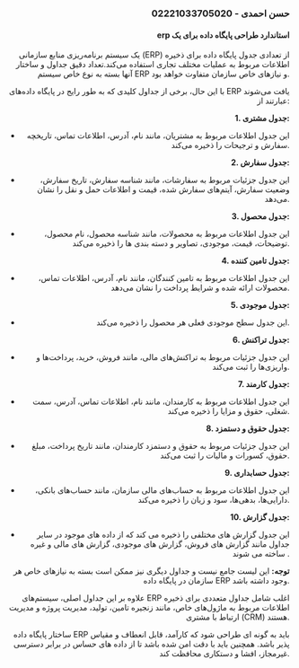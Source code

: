 <h3 dir="rtl">حسن احمدی - 02221033705020</h3>

<h4 dir="rtl">استاندارد طراحی پایگاه داده برای یک erp</h3>

<p data-sourcepos="3:1-3:86" style="text-align: right;">یک سیستم برنامه&zwnj;ریزی منابع سازمانی (ERP) از تعدادی جدول پایگاه داده برای ذخیره اطلاعات مربوط به عملیات مختلف تجاری استفاده می&zwnj;کند.تعداد دقیق جداول و ساختار آنها بسته به نوع خاص سیستم ERP و نیازهای خاص سازمان متفاوت خواهد بود.</p>
<p data-sourcepos="6:1-6:94" style="text-align: right;">با این حال، برخی از جداول کلیدی که به طور رایج در پایگاه داده&zwnj;های ERP یافت می&zwnj;شوند عبارتند از:</p>
<p data-sourcepos="8:1-8:4" style="text-align: right;"><strong>1. جدول مشتری:</strong></p>
<ul data-sourcepos="10:1-11:0">
    <li data-sourcepos="10:1-11:0" style="text-align: right;">این جدول اطلاعات مربوط به مشتریان، مانند نام، آدرس، اطلاعات تماس، تاریخچه سفارش و ترجیحات را ذخیره می&zwnj;کند.</li>
</ul>
<p data-sourcepos="12:1-12:18" style="text-align: right;"><strong>2. جدول سفارش:</strong></p>
<ul data-sourcepos="14:1-15:0">
    <li data-sourcepos="14:1-15:0" style="text-align: right;">این جدول جزئیات مربوط به سفارشات، مانند شناسه سفارش، تاریخ سفارش، وضعیت سفارش، آیتم&zwnj;های سفارش شده، قیمت و اطلاعات حمل و نقل را نشان می&zwnj;دهد.</li>
</ul>
<p data-sourcepos="16:1-16:18" style="text-align: right;"><strong>3. جدول محصول:</strong></p>
<ul data-sourcepos="18:1-19:0">
    <li data-sourcepos="18:1-19:0" style="text-align: right;">این جدول اطلاعات مربوط به محصولات، مانند شناسه محصول، نام محصول، توضیحات، قیمت، موجودی، تصاویر و دسته بندی ها را ذخیره می&zwnj;کند.</li>
</ul>
<p data-sourcepos="20:1-20:24" style="text-align: right;"><strong>4. جدول تامین کننده:</strong></p>
<ul data-sourcepos="22:1-22:24">
    <li data-sourcepos="22:1-22:24" style="text-align: right;">این جدول اطلاعات مربوط به تامین کنندگان، مانند نام، آدرس، اطلاعات تماس، محصولات ارائه شده و شرایط پرداخت را نشان می&zwnj;دهد.</li>
</ul>
<p data-sourcepos="24:1-24:19" style="text-align: right;"><strong>5. جدول موجودی:</strong></p>
<ul data-sourcepos="26:1-27:0">
    <li data-sourcepos="26:1-27:0" style="text-align: right;">این جدول سطح موجودی فعلی هر محصول را ذخیره می&zwnj;کند.</li>
</ul>
<p data-sourcepos="28:1-28:19" style="text-align: right;"><strong>6. جدول تراکنش:</strong></p>
<ul data-sourcepos="30:1-31:0">
    <li data-sourcepos="30:1-31:0" style="text-align: right;">این جدول جزئیات مربوط به تراکنش&zwnj;های مالی، مانند فروش، خرید، پرداخت&zwnj;ها و واریزی&zwnj;ها را ثبت می&zwnj;کند.</li>
</ul>
<p data-sourcepos="32:1-32:19" style="text-align: right;"><strong>7. جدول کارمند:</strong></p>
<ul data-sourcepos="34:1-35:0">
    <li data-sourcepos="34:1-35:0" style="text-align: right;">این جدول اطلاعات مربوط به کارمندان، مانند نام، اطلاعات تماس، آدرس، سمت شغلی، حقوق و مزایا را ذخیره می&zwnj;کند.</li>
</ul>
<p data-sourcepos="36:1-36:26" style="text-align: right;"><strong>8. جدول حقوق و دستمزد:</strong></p>
<ul data-sourcepos="38:1-39:0">
    <li data-sourcepos="38:1-39:0" style="text-align: right;">این جدول جزئیات مربوط به حقوق و دستمزد کارمندان، مانند تاریخ پرداخت، مبلغ حقوق، کسورات و مالیات را ثبت می&zwnj;کند.</li>
</ul>
<p data-sourcepos="40:1-40:21" style="text-align: right;"><strong>9. جدول حسابداری:</strong></p>
<ul data-sourcepos="42:1-43:0">
    <li data-sourcepos="42:1-43:0" style="text-align: right;">این جدول اطلاعات مربوط به حساب&zwnj;های مالی سازمان، مانند حساب&zwnj;های بانکی، دارایی&zwnj;ها، بدهی&zwnj;ها، سود و زیان را ذخیره می&zwnj;کند.</li>
</ul>
<p data-sourcepos="44:1-44:19" style="text-align: right;"><strong>10. جدول گزارش:</strong></p>
<ul data-sourcepos="46:1-46:5">
    <li data-sourcepos="46:1-46:5" style="text-align: right;">این جدول گزارش های مختلفی را ذخیره می کند که از داده های موجود در سایر جداول مانند گزارش های فروش، گزارش های موجودی، گزارش های مالی و غیره &nbsp;ساخته می شوند.</li>
</ul>
<p data-sourcepos="48:1-48:121" style="text-align: right;"><strong>توجه:</strong> این لیست جامع نیست و جداول دیگری نیز ممکن است بسته به نیازهای خاص هر سازمان در پایگاه داده ERP وجود داشته باشد.</p>
<p data-sourcepos="50:1-50:182" style="text-align: right;">علاوه بر این جداول اصلی، سیستم&zwnj;های ERP اغلب شامل جداول متعددی برای ذخیره اطلاعات مربوط به ماژول&zwnj;های خاص، مانند زنجیره تامین، تولید، مدیریت پروژه و مدیریت ارتباط با مشتری (CRM) هستند.</p>
<p data-sourcepos="52:1-52:194" style="text-align: right;">ساختار پایگاه داده ERP باید به گونه ای طراحی شود که کارآمد، قابل انعطاف و مقیاس پذیر باشد. همچنین باید با دقت امن شده باشد تا از داده های حساس در برابر دسترسی غیرمجاز، افشا و دستکاری محافظت کند.</p>
